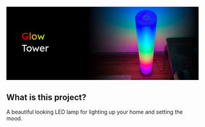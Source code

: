 ![GlowTower](readme/header.jpg)

## What is this project?

A beautiful looking LED lamp for lighting up your home and setting the mood.

<!-- ## Links

- [More details](https://glowingkitty.com/glowtower)
- [Tech specs](https://glowingkitty.com/glowtower/specs)
- [FAQ](https://glowingkitty.com/glowtower/faq)
- [Documents](https://glowingkitty.com/glowtower/docs)
- [3D files](https://glowingkitty.com/glowtower/3d)
- [PCB files](https://glowingkitty.com/glowtower/pcb) -->